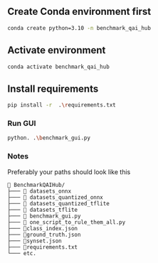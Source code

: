 ## Create Conda environment first

```bash
conda create python=3.10 -n benchmark_qai_hub
```

## Activate environment

```bash
conda activate benchmark_qai_hub
```

## Install requirements
```bash
pip install -r  .\requirements.txt
```

### Run GUI
```bash
python. .\benchmark_gui.py
```

### Notes
Preferably your paths should look like this

```
📁 BenchmarkQAIHub/
├─── 📁 datasets_onnx
├─── 📁 datasets_quantized_onnx
├─── 📁 datasets_quantized_tflite
├─── 📁 datasets_tflite
├─── 🐍 benchmark_gui.py
├─── 🐍 one_script_to_rule_them_all.py
├─── 📄class_index.json
├─── 📄ground_truth.json
├─── 📄synset.json
├─── 📄requirements.txt
└─── etc.
```